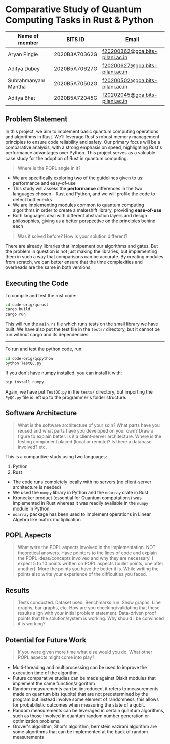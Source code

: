 # Comparative Study of Quantum Computing Tasks in Rust & Python

| Name of member | BITS ID | Email |
|---|---|---|
| Aryan Pingle | 2020B3A70362G | f20200362@goa.bits-pilani.ac.in |
| Aditya Dubey | 2020B5A70627G | f20200627@goa.bits-pilani.ac.in |
| Subrahmanyam Mantha | 2020B5A70502G | f20200502@goa.bits-pilani.ac.in |
| Aditya Bhat | 2020B5A72045G | f20202045@goa.bits-pilani.ac.in |

## Problem Statement

In this project, we aim to implement basic quantum computing operations and algorithms in Rust. We'll leverage Rust's robust memory management principles to ensure code reliability and safety. Our primary focus will be a comparative analysis, with a strong emphasis on speed, highlighting Rust's performance advantages over Python. This project serves as a valuable case study for the adoption of Rust in quantum computing.

> Where is the POPL angle in it?

* We are specifically exploring two of the guidelines given to us: performance and easy-of-use
* This study will assess the **performance** differences in the two languages chosen - Rust and Python, and we will profile the code to detect bottlenecks
* We are implementing modules common to quantum computing algorithms in order to create a makeshift library, providing **ease-of-use**
* Both languages deal with different abstraction layers and design philosophies, giving us a better perspective on the principles behind each

> Was it solved before? How is your solution different?

There are already libraries that implpement our algorithms and gates. But the problem in question is not just making the libraries, but implementing them in such a way that comparisons can be accurate. By creating modules from scratch, we can better ensure that the time complexities and overheads are the same in both versions.

## Executing the Code

To compile and test the rust code:

```bash
cd code-orig/qcrust
cargo build
cargo run
```

This will run the `main.rs` file which runs tests on the small library we have built. We have also put the test file in the `tests/` directory, but it cannot be run without cargo and its dependencies.

<hr>

To run and test the python code, run:

```bash
cd code-orig/qcpython
python TestQC.py
```

If you don't have numpy installed, you can install it with:

```bash
pip install numpy
```

Again, we have put `TestQC.py` in the `tests/` directory, but importing the `PyQC.py` file is left up to the programmer's folder structure.

## Software Architecture

> What is the software architecture of your soln? What parts have you reused and what parts have you developed on your own? Draw a figure to explain better. Is it a client-server architecture. Where is the testing component placed (local or remote)? Is there a database involved? etc.

This is a comparitive study using two languages:
1. Python
2. Rust

* The code runs completely locally with no servers (no client-server architecture is needed)
* We used the `numpy` library in Python and the `ndarray` crate in Rust
* Kronecker product (essential for Quantum computations) was implemented in Rust whereas it was readily available in the `numpy` module in Python
* `ndarray` package has been used to implement operations in Linear Algebra like matrix multiplication

## POPL Aspects

> What were the POPL aspects involved in the implementation. NOT theoretical answers. Have pointers to the lines of code and explain the POPL ideas/concepts involved and why they are necessary. I expect 5 to 10 points written on POPL aspects (bullet points, one after another). More the points you have the better it is. While writing the points also write your experience of the difficulties you faced. 

## Results

> Tests conducted. Dataset used. Benchmarks run. Show graphs. Line graphs, bar graphs, etc. How are you checking/validating that these results align with your initial problem statement. Data-driven proof points that the solution/system is working. Why should I be convinced it is working?

## Potential for Future Work

> If you were given more time what else would you do. What other POPL aspects might come into play?

- Multi-threading and multiprocessing can be used to improve the execution  time of the algorithm.
- Future comparative studies can be made against Qiskit modules that implement the same function/algorithm
- Random measurements can be iintroduced, it refers to measurements made on quantum bits (qubits) that are not predetermined by the program but instead involve some element of randomness, this allows for probabilistic outcomes when measuring the state of a qubit. 
- Random measurements can be leveraged in certain quantum algorithms, such as those involved in quantum random number generation or optimization problems.
- Grover's algorithm, Shor's algorithm, bernstein vazirani algorithm are some algorithms that can be implemented at the back of random measurements
